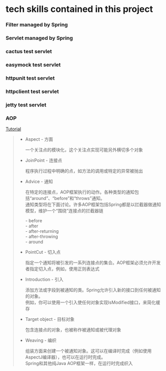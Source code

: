 # tech skills contained in this project
### Filter managed by Spring
### Servlet managed by Spring
### cactus test servlet
### easymock test servlet
### httpunit test servlet
### httpclient test servlet
### jetty test servlet
### AOP
[Tutorial](https://www.tutorialspoint.com/springaop/springaop_implementations.htm "tutorialspoint")
>* Aspect - 方面<br>
    <p>
    一个关注点的模块化，这个关注点实现可能另外横切多个对象
>* JoinPoint - 连接点<br>
    <p>
    程序执行过程中明确的点，如方法的调用或特定的异常被抛出
>* Advice - 通知<br>
    <p>
    在特定的连接点，AOP框架执行的动作。各种类型的通知包括“around”、“before”和“throws”通知。<br>
    通知类型将在下面讨论。许多AOP框架包括Spring都是以拦截器做通知模型，维护一个“围绕”连接点的拦截器链
    <p>
    - before<br>
    - after<br>
    - after-returning<br>
    - after-throwing<br>
    - around<br>
>* PointCut - 切入点<br>
    <p>
    指定一个通知将被引发的一系列连接点的集合。AOP框架必须允许开发者指定切入点，例如，使用正则表达式
>* Introduction - 引入<br>
    <p>
    添加方法或字段到被通知的类。Spring允许引入新的接口到任何被通知的对象。<br>
    例如，你可以使用一个引入使任何对象实现IsModified接口，来简化缓存
>* Target object - 目标对象<br>
    <p>
    包含连接点的对象，也被称作被通知或被代理对象
>* Weaving - 编织<br>
    <p>
    组装方面来创建一个被通知对象。这可以在编译时完成（例如使用AspectJ编译器），也可以在运行时完成。<br>
    Spring和其他纯Java AOP框架一样，在运行时完成织入